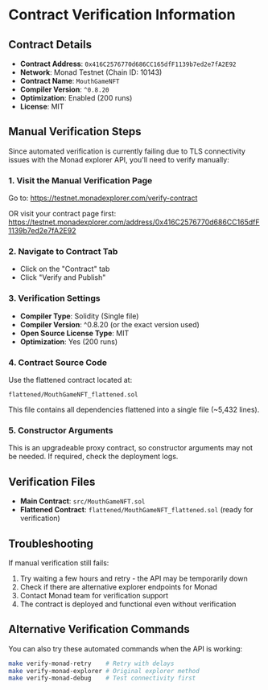 # Contract Verification Information

## Contract Details
- **Contract Address**: `0x416C2576770d686CC165dfF1139b7ed2e7fA2E92`
- **Network**: Monad Testnet (Chain ID: 10143)
- **Contract Name**: `MouthGameNFT`
- **Compiler Version**: `^0.8.20`
- **Optimization**: Enabled (200 runs)
- **License**: MIT

## Manual Verification Steps

Since automated verification is currently failing due to TLS connectivity issues with the Monad explorer API, you'll need to verify manually:

### 1. Visit the Manual Verification Page
Go to: https://testnet.monadexplorer.com/verify-contract

OR visit your contract page first:
https://testnet.monadexplorer.com/address/0x416C2576770d686CC165dfF1139b7ed2e7fA2E92

### 2. Navigate to Contract Tab
- Click on the "Contract" tab
- Click "Verify and Publish"

### 3. Verification Settings
- **Compiler Type**: Solidity (Single file)
- **Compiler Version**: ^0.8.20 (or the exact version used)
- **Open Source License Type**: MIT
- **Optimization**: Yes (200 runs)

### 4. Contract Source Code
Use the flattened contract located at:
```
flattened/MouthGameNFT_flattened.sol
```

This file contains all dependencies flattened into a single file (~5,432 lines).

### 5. Constructor Arguments
This is an upgradeable proxy contract, so constructor arguments may not be needed. If required, check the deployment logs.

## Verification Files
- **Main Contract**: `src/MouthGameNFT.sol`
- **Flattened Contract**: `flattened/MouthGameNFT_flattened.sol` (ready for verification)

## Troubleshooting
If manual verification still fails:
1. Try waiting a few hours and retry - the API may be temporarily down
2. Check if there are alternative explorer endpoints for Monad
3. Contact Monad team for verification support
4. The contract is deployed and functional even without verification

## Alternative Verification Commands
You can also try these automated commands when the API is working:
```bash
make verify-monad-retry    # Retry with delays
make verify-monad-explorer # Original explorer method
make verify-monad-debug    # Test connectivity first
```